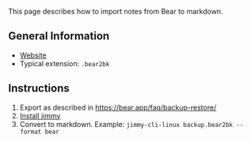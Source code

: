 This page describes how to import notes from Bear to markdown.

## General Information

- [Website](https://bear.app/)
- Typical extension: `.bear2bk`

## Instructions

1. Export as described in <https://bear.app/faq/backup-restore/>
2. [Install jimmy](../index.md#installation)
3. Convert to markdown. Example: `jimmy-cli-linux backup.bear2bk --format bear`
